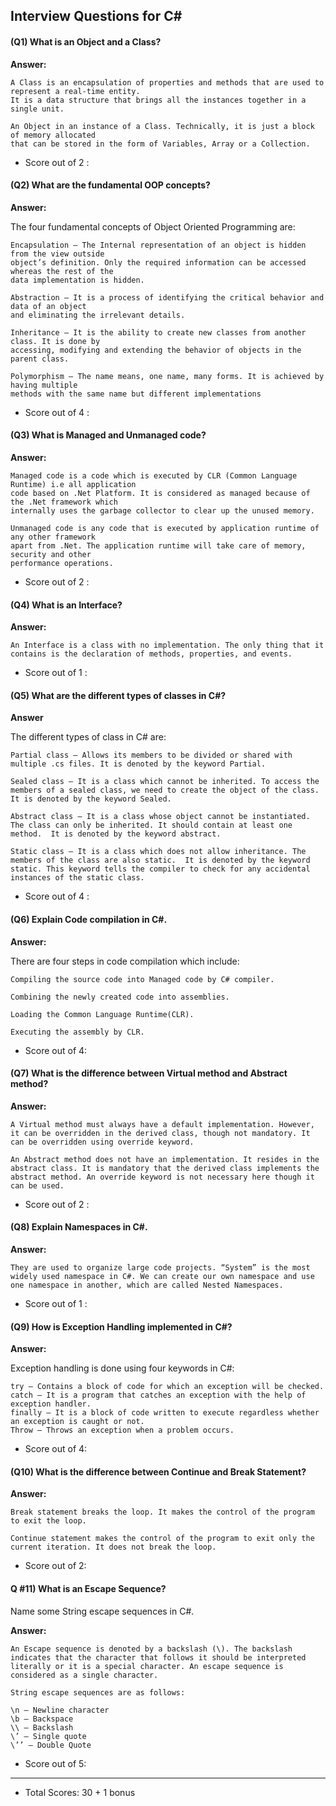 ## Interview Questions for C#

#### (Q1) What is an Object and a Class?

**Answer:**
``` 
A Class is an encapsulation of properties and methods that are used to represent a real-time entity. 
It is a data structure that brings all the instances together in a single unit.

An Object in an instance of a Class. Technically, it is just a block of memory allocated 
that can be stored in the form of Variables, Array or a Collection.
```
+ Score out of 2 : 

#### (Q2) What are the fundamental OOP concepts?

**Answer:**

The four fundamental concepts of Object Oriented Programming are:

```
Encapsulation – The Internal representation of an object is hidden from the view outside
object’s definition. Only the required information can be accessed whereas the rest of the
data implementation is hidden.

Abstraction – It is a process of identifying the critical behavior and data of an object
and eliminating the irrelevant details.

Inheritance – It is the ability to create new classes from another class. It is done by
accessing, modifying and extending the behavior of objects in the parent class.

Polymorphism – The name means, one name, many forms. It is achieved by having multiple
methods with the same name but different implementations
```
+ Score out of 4 : 

#### (Q3) What is Managed and Unmanaged code?

**Answer:**

```
Managed code is a code which is executed by CLR (Common Language Runtime) i.e all application
code based on .Net Platform. It is considered as managed because of the .Net framework which
internally uses the garbage collector to clear up the unused memory.

Unmanaged code is any code that is executed by application runtime of any other framework
apart from .Net. The application runtime will take care of memory, security and other
performance operations.
```
+ Score out of 2 : 


#### (Q4) What is an Interface?

**Answer:**

```
An Interface is a class with no implementation. The only thing that it contains is the declaration of methods, properties, and events.
```
+ Score out of 1 : 

#### (Q5) What are the different types of classes in C#?

**Answer**

The different types of class in C# are:

```
Partial class – Allows its members to be divided or shared with multiple .cs files. It is denoted by the keyword Partial.

Sealed class – It is a class which cannot be inherited. To access the members of a sealed class, we need to create the object of the class.  It is denoted by the keyword Sealed.

Abstract class – It is a class whose object cannot be instantiated. The class can only be inherited. It should contain at least one method.  It is denoted by the keyword abstract.

Static class – It is a class which does not allow inheritance. The members of the class are also static.  It is denoted by the keyword static. This keyword tells the compiler to check for any accidental instances of the static class.
```
+ Score out of 4 : 


#### (Q6) Explain Code compilation in C#.

**Answer:**

There are four steps in code compilation which include:

```
Compiling the source code into Managed code by C# compiler.

Combining the newly created code into assemblies.

Loading the Common Language Runtime(CLR).

Executing the assembly by CLR.
```
+ Score out of 4: 

#### (Q7) What is the difference between Virtual method and Abstract method?

**Answer:**

```
A Virtual method must always have a default implementation. However, it can be overridden in the derived class, though not mandatory. It can be overridden using override keyword.

An Abstract method does not have an implementation. It resides in the abstract class. It is mandatory that the derived class implements the abstract method. An override keyword is not necessary here though it can be used.
```
+ Score out of 2 : 

#### (Q8) Explain Namespaces in C#.

**Answer:**

```
They are used to organize large code projects. “System” is the most widely used namespace in C#. We can create our own namespace and use one namespace in another, which are called Nested Namespaces.
```
+ Score out of 1 :

#### (Q9) How is Exception Handling implemented in C#?

**Answer:**

Exception handling is done using four keywords in C#:

```
try – Contains a block of code for which an exception will be checked.
catch – It is a program that catches an exception with the help of exception handler.
finally – It is a block of code written to execute regardless whether an exception is caught or not.
Throw – Throws an exception when a problem occurs.
```
+ Score out of 4: 

#### (Q10) What is the difference between Continue and Break Statement?

**Answer:**

```
Break statement breaks the loop. It makes the control of the program to exit the loop.

Continue statement makes the control of the program to exit only the current iteration. It does not break the loop.
```
+ Score out of 2:

#### Q #11) What is an Escape Sequence? 

Name some String escape sequences in C#.

**Answer:**

```
An Escape sequence is denoted by a backslash (\). The backslash indicates that the character that follows it should be interpreted literally or it is a special character. An escape sequence is considered as a single character.

String escape sequences are as follows:

\n – Newline character
\b – Backspace
\\ – Backslash
\’ – Single quote
\’’ – Double Quote
```
+ Score out of 5: 
___
+ Total Scores: 30 + 1 bonus
